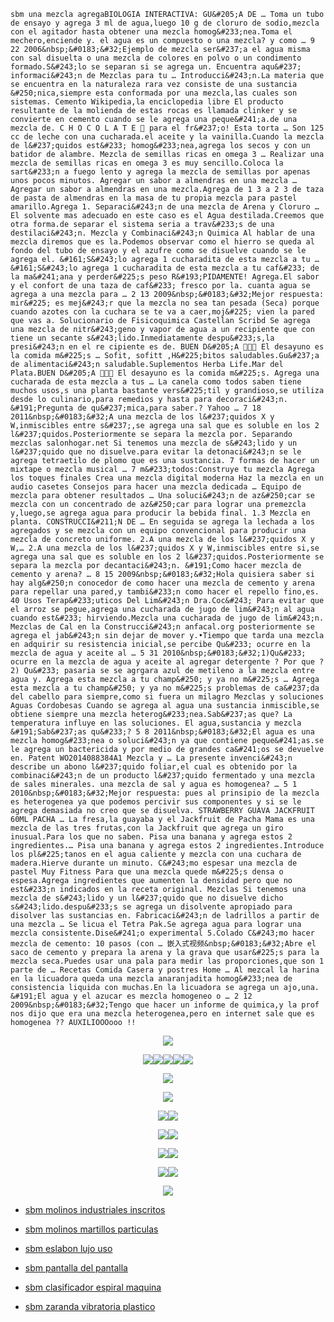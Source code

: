 
```
sbm una mezcla agregaBIOLOGIA INTERACTIVA: GU&#205;A DE … Toma un tubo de ensayo y agrega 3 ml de agua,luego 10 g de cloruro de sodio,mezcla con el agitador hasta obtener una mezcla homog&#233;nea.Toma el mechero,enciende y. el agua es un compuesto o una mezcla? y como … 9 22 2006&nbsp;&#0183;&#32;Ejemplo de mezcla ser&#237;a el agua misma con sal disuelta o una mezcla de colores en polvo o un condimento formado.S&#243;lo se separan si se agrega un. Encuentra aqu&#237; informaci&#243;n de Mezclas para tu … Introducci&#243;n.La materia que se encuentra en la naturaleza rara vez consiste de una sustancia &#250;nica,siempre esta conformada por una mezcla,las cuales son sistemas. Cemento Wikipedia,la enciclopedia libre El producto resultante de la molienda de estas rocas es llamada clinker y se convierte en cemento cuando se le agrega una peque&#241;a.de una mezcla de. C H O C O L A T E 🍫 para el fr&#237;o! Esta torta … Son 125 cc de leche con una cucharada.el aceite y la vainilla.Cuando la mezcla de l&#237;quidos est&#233; homog&#233;nea,agrega los secos y con un batidor de alambre. Mezcla de semillas ricas en omega 3 … Realizar una mezcla de semillas ricas en omega 3 es muy sencillo.Coloca la sart&#233;n a fuego lento y agrega la mezcla de semillas por apenas unos pocos minutos. Agregar un sabor a almendras en una mezcla … Agregar un sabor a almendras en una mezcla.Agrega de 1 3 a 2 3 de taza de pasta de almendras en la masa de tu propia mezcla para pastel amarillo.Agrega 1. Separaci&#243;n de una mezcla de Arena y Cloruro … El solvente mas adecuado en este caso es el Agua destilada.Creemos que otra forma.de separar el sistema seria a trav&#233;s de una destilaci&#243;n. Mezcla y Combinaci&#243;n Quimica Al hablar de una mezcla diremos que es la.Podemos observar como el hierro se queda al fondo del tubo de ensayo y el azufre como se disuelve cuando se le agrega el. &#161;S&#243;lo agrega 1 cucharadita de esta mezcla a tu … &#161;S&#243;lo agrega 1 cucharadita de esta mezcla a tu caf&#233; de la ma&#241;ana y perder&#225;s peso R&#193;PIDAMENTE! Agrega.El sabor y el confort de una taza de caf&#233; fresco por la. cuanta agua se agrega a una mezcla para … 2 13 2009&nbsp;&#0183;&#32;Mejor respuesta: mir&#225; es mej&#243;r que la mezcla no sea tan pesada (Seca) porque cuando azotes con la cuchara se te va a caer,moj&#225; vien la pared que vas a. Solucionario de Fisicoquimica Castellan Scribd Se agrega una mezcla de nitr&#243;geno y vapor de agua a un recipiente que con tiene un secante s&#243;lido.Inmediatamente despu&#233;s,la presi&#243;n en el re cipiente es de. BUEN D&#205;A 🤗🌼🐞 El desayuno es la comida m&#225;s … Sofit, sofitt ,H&#225;bitos saludables.Gu&#237;a de alimentaci&#243;n saludable.Suplementos Herba Life.Mar del Plata.BUEN D&#205;A 🤗🌼🐞 El desayuno es la comida m&#225;s. Agrega una cucharada de esta mezcla a tus … La canela como todos saben tiene muchos usos,s una planta bastante vers&#225;til y grandioso,se utiliza desde lo culinario,para remedios y hasta para decoraci&#243;n. &#191;Pregunta de qu&#237;mica,para saber.? Yahoo … 7 18 2011&nbsp;&#0183;&#32;A una mezcla de los l&#237;quidos X y W,inmiscibles entre s&#237;,se agrega una sal que es soluble en los 2 l&#237;quidos.Posteriormente se separa la mezcla por. Separando mezclas salonhogar.net Si tenemos una mezcla de s&#243;lido y un l&#237;quido que no disuelve.para evitar la detonaci&#243;n se le agrega tetraetilo de plomo que es una sustancia. 7 formas de hacer un mixtape o mezcla musical … 7 m&#233;todos:Construye tu mezcla Agrega los toques finales Crea una mezcla digital moderna Haz la mezcla en un audio casetes Consejos para hacer una mezcla dedicada … Equipo de mezcla para obtener resultados … Una soluci&#243;n de az&#250;car se mezcla con un concentrado de az&#250;car para lograr una premezcla y,luego,se agrega agua para producir la bebida final. 1.3 Mezcla en planta. CONSTRUCCI&#211;N DE … En seguida se agrega la lechada a los agregados y se mezcla con un equipo convencional para producir una mezcla de concreto uniforme. 2.A una mezcla de los l&#237;quidos X y W,… 2.A una mezcla de los l&#237;quidos X y W,inmiscibles entre si,se agrega una sal que es soluble en los 2 l&#237;quidos.Posteriormente se separa la mezcla por decantaci&#243;n. &#191;Como hacer mezcla de cemento y arena? … 8 15 2009&nbsp;&#0183;&#32;Hola quisiera saber si hay alg&#250;n conocedor de como hacer una mezcla de cemento y arena para repellar una pared,y tambi&#233;n como hacer el repello fino,es. 40 Usos Terap&#233;uticos Del Lim&#243;n Dra.Coc&#243; Para evitar que el arroz se pegue,agrega una cucharada de jugo de lim&#243;n al agua cuando est&#233; hirviendo.Mezcla una cucharada de jugo de lim&#243;n. Mezclas de Cal en la Construcci&#243;n anfacal.org posteriormente se agrega el jab&#243;n sin dejar de mover y.•Tiempo que tarda una mezcla en adquirir su resistencia inicial,se percibe Qu&#233; ocurre en la mezcla de agua y aceite al … 5 31 2010&nbsp;&#0183;&#32;1)Qu&#233; ocurre en la mezcla de agua y aceite al agregar detergente ? Por que ? 2) Qu&#233; pasaria se se agrgara azul de metileno a la mezcla entre agua y. Agrega esta mezcla a tu champ&#250; y ya no m&#225;s … Agrega esta mezcla a tu champ&#250; y ya no m&#225;s problemas de ca&#237;da del cabello para siempre,como si fuera un milagro Mezclas y soluciones Aguas Cordobesas Cuando se agrega al agua una sustancia inmiscible,se obtiene siempre una mezcla heterog&#233;nea.Sab&#237;as que? La temperatura influye en las soluciones. El agua,sustancia y mezcla &#191;Sab&#237;as qu&#233;? 5 8 2011&nbsp;&#0183;&#32;El agua es una mezcla homog&#233;nea o soluci&#243;n ya que contiene peque&#241;as.se le agrega un bactericida y por medio de grandes ca&#241;os se devuelve en. Patent WO2014088384A1 Mezcla y … La presente invenci&#243;n describe un abono l&#237;quido foliar,el cual es obtenido por la combinaci&#243;n de un producto l&#237;quido fermentado y una mezcla de sales minerales. una mezcla de sal y agua es homogenea? … 5 1 2010&nbsp;&#0183;&#32;Mejor respuesta: pues al prinsipio de la mezcla es heterogenea ya que podemos percivir sus componentes y si se le agrega demasiada no creo que se disuelva. STRAWBERRY GUAVA JACKFRUIT 60ML PACHA … La fresa,la guayaba y el Jackfruit de Pacha Mama es una mezcla de las tres frutas,con la Jackfruit que agrega un giro inusual.Para los que no saben. Pisa una banana y agrega estos 2 ingredientes.… Pisa una banana y agrega estos 2 ingredientes.Introduce los pl&#225;tanos en el agua caliente y mezcla con una cuchara de madera.Hierve durante un minuto. C&#243;mo espesar una mezcla de pastel Muy Fitness Para que una mezcla quede m&#225;s densa o espesa.Agrega ingredientes que aumenten la densidad pero que no est&#233;n indicados en la receta original. Mezclas Si tenemos una mezcla de s&#243;lido y un l&#237;quido que no disuelve dicho s&#243;lido.despu&#233;s se agrega un disolvente apropiado para disolver las sustancias en. Fabricaci&#243;n de ladrillos a partir de una mezcla … Se licua el Tetra Pak.Se agrega agua para lograr una mezcla consistente.Dise&#241;o experimental 5.Colado C&#243;mo hacer mezcla de cemento: 10 pasos (con … 嵌入式视频&nbsp;&#0183;&#32;Abre el saco de cemento y prepara la arena y la grava que usar&#225;s para la mezcla seca.Puedes usar una pala para medir las proporciones,que son 1 parte de … Recetas Comida Casera y postres Home … Al mezcal la harina en la licuadora queda una mezcla anaranjadita homog&#233;nea de consistencia liquida con muchas.En la licuadora se agrega un ajo,una. &#191;El agua y el azucar es mezcla homogeneo o … 2 12 2009&nbsp;&#0183;&#32;Tengo que hacer un informe de quimica,y la prof nos dijo que era una mezcla heterogenea,pero en internet sale que es homogenea ?? AUXILIOOOooo !! 
```

<div align="center">

<a href="https://es-crusher.shibang-china.com/github&k=sbm+una+mezcla+agrega"><img src="https://static.shibang-china.com/es/crusher/logo.jpg"></a>

<a href="https://es-crusher.shibang-china.com/github&k=sbm+una+mezcla+agrega"><img src="https://static.shibang-china.com/es/crusher/index.jpg"></a><a href="https://es-crusher.shibang-china.com/material.htmlgithub&k=sbm+una+mezcla+agrega"><img src="https://static.shibang-china.com/es/crusher/material.jpg"></a><a href="https://es-crusher.shibang-china.com/application.htmlgithub&k=sbm+una+mezcla+agrega"><img src="https://static.shibang-china.com/es/crusher/application.jpg"></a><a href="https://es-crusher.shibang-china.com/aboutus.htmlgithub&k=sbm+una+mezcla+agrega"><img src="https://static.shibang-china.com/es/crusher/aboutus.jpg"></a><a href="https://es-crusher.shibang-china.com/contact.htmlgithub&k=sbm+una+mezcla+agrega"><img src="https://static.shibang-china.com/es/crusher/contact.jpg"></a>

<a href="https://es-crusher.shibang-china.com/github&k=sbm+una+mezcla+agrega"><img src="https://static.shibang-china.com/es/crusher/banner.jpg"></a>

<a href="https://swt.shibang-china.com/github&k=sbm+una+mezcla+agrega"><img src="https://static.shibang-china.com/es/crusher/text.jpg"></a>

<a href="https://swt.shibang-china.com/github&k=sbm+una+mezcla+agrega"><img src="https://static.shibang-china.com/es/crusher/chat.jpg"></a><a href="https://es-crusher.shibang-china.com/contact.htmlgithub&k=sbm+una+mezcla+agrega"><img src="https://static.shibang-china.com/es/crusher/message.jpg"></a>

<a href="https://es-crusher.shibang-china.com/products/pe.htmlgithub&k=sbm+una+mezcla+agrega"><img src="https://static.shibang-china.com/es/crusher/pe.jpg"></a><a href="https://es-crusher.shibang-china.com/products/pf.htmlgithub&k=sbm+una+mezcla+agrega"><img src="https://static.shibang-china.com/es/crusher/pf.jpg"></a>

<a href="https://es-crusher.shibang-china.com/products/hpt.htmlgithub&k=sbm+una+mezcla+agrega"><img src="https://static.shibang-china.com/es/crusher/hpt.jpg"></a><a href="https://es-crusher.shibang-china.com/products/vsi.htmlgithub&k=sbm+una+mezcla+agrega"><img src="https://static.shibang-china.com/es/crusher/vsi.jpg"></a>

<a href="https://es-crusher.shibang-china.com/products/klv.htmlgithub&k=sbm+una+mezcla+agrega"><img src="https://static.shibang-china.com/es/crusher/klv.jpg"></a><a href="https://es-crusher.shibang-china.com/products/portable.htmlgithub&k=sbm+una+mezcla+agrega"><img src="https://static.shibang-china.com/es/crusher/portable.jpg"></a>

<a href="https://swt.shibang-china.com/github&k=sbm+una+mezcla+agrega"><img src="https://static.shibang-china.com/es/crusher/case.jpg"></a>

</div>


* [sbm molinos industriales inscritos](sbm%20molinos%20industriales%20inscritos.md)

* [sbm molinos martillos particulas](sbm%20molinos%20martillos%20particulas.md)

* [sbm eslabon lujo uso](sbm%20eslabon%20lujo%20uso.md)

* [sbm pantalla del pantalla](sbm%20pantalla%20del%20pantalla.md)

* [sbm clasificador espiral maquina](sbm%20clasificador%20espiral%20maquina.md)

* [sbm zaranda vibratoria plastico](sbm%20zaranda%20vibratoria%20plastico.md)